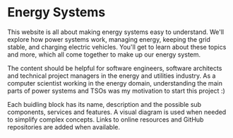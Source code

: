 # Energy Systems

This website is all about making energy systems easy to understand. We'll explore how power systems work, managing energy, keeping the grid stable, and charging electric vehicles. You'll get to learn about these topics and more, which all come together to make up our energy system.

The content should be helpful for software engineers, software architects and technical project managers in the energy and utilities industry. As a computer scientist working in the energy domain, understanding the main parts of power systems and TSOs was my motivation to start this project :)

Each buidling block has its name, description and the possible sub components, services and features. A visual diagram is used when needed to simplify complex concepts. Links to online resources and GitHub repositories are added when available.